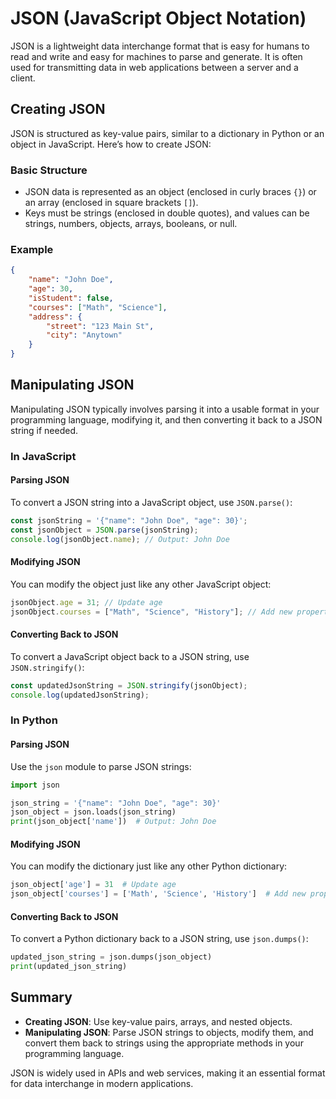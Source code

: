 # JSON (JavaScript Object Notation)

JSON is a lightweight data interchange format that is easy for humans to read and write and easy for machines to parse and generate. It is often used for transmitting data in web applications between a server and a client.

## Creating JSON

JSON is structured as key-value pairs, similar to a dictionary in Python or an object in JavaScript. Here’s how to create JSON:

### Basic Structure

- JSON data is represented as an object (enclosed in curly braces `{}`) or an array (enclosed in square brackets `[]`).
- Keys must be strings (enclosed in double quotes), and values can be strings, numbers, objects, arrays, booleans, or null.

### Example

```json
{
    "name": "John Doe",
    "age": 30,
    "isStudent": false,
    "courses": ["Math", "Science"],
    "address": {
        "street": "123 Main St",
        "city": "Anytown"
    }
}
```

## Manipulating JSON

Manipulating JSON typically involves parsing it into a usable format in your programming language, modifying it, and then converting it back to a JSON string if needed.

### In JavaScript

#### Parsing JSON

To convert a JSON string into a JavaScript object, use `JSON.parse()`:

```javascript
const jsonString = '{"name": "John Doe", "age": 30}';
const jsonObject = JSON.parse(jsonString);
console.log(jsonObject.name); // Output: John Doe
```

#### Modifying JSON

You can modify the object just like any other JavaScript object:

```javascript
jsonObject.age = 31; // Update age
jsonObject.courses = ["Math", "Science", "History"]; // Add new property
```

#### Converting Back to JSON

To convert a JavaScript object back to a JSON string, use `JSON.stringify()`:

```javascript
const updatedJsonString = JSON.stringify(jsonObject);
console.log(updatedJsonString);
```

### In Python

#### Parsing JSON

Use the `json` module to parse JSON strings:

```python
import json

json_string = '{"name": "John Doe", "age": 30}'
json_object = json.loads(json_string)
print(json_object['name'])  # Output: John Doe
```

#### Modifying JSON

You can modify the dictionary just like any other Python dictionary:

```python
json_object['age'] = 31  # Update age
json_object['courses'] = ['Math', 'Science', 'History']  # Add new property
```

#### Converting Back to JSON

To convert a Python dictionary back to a JSON string, use `json.dumps()`:

```python
updated_json_string = json.dumps(json_object)
print(updated_json_string)
```

## Summary

- **Creating JSON**: Use key-value pairs, arrays, and nested objects.
- **Manipulating JSON**: Parse JSON strings to objects, modify them, and convert them back to strings using the appropriate methods in your programming language.

JSON is widely used in APIs and web services, making it an essential format for data interchange in modern applications.